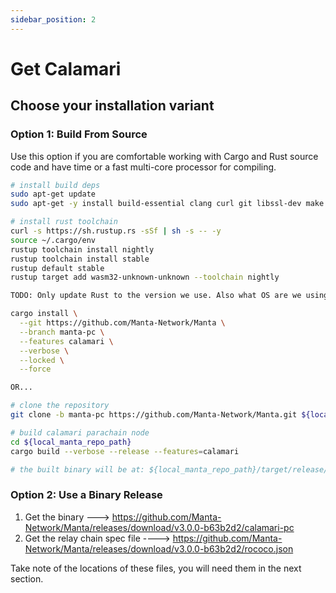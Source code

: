 ```yaml
---
sidebar_position: 2
---
```


# Get Calamari

## Choose your installation variant

### Option 1: Build From Source

Use this option if you are comfortable working with Cargo and Rust source code and have time or a fast multi-core processor for compiling.


```bash
# install build deps
sudo apt-get update
sudo apt-get -y install build-essential clang curl git libssl-dev make pkg-config

# install rust toolchain
curl -s https://sh.rustup.rs -sSf | sh -s -- -y
source ~/.cargo/env
rustup toolchain install nightly
rustup toolchain install stable
rustup default stable
rustup target add wasm32-unknown-unknown --toolchain nightly

TODO: Only update Rust to the version we use. Also what OS are we using.

cargo install \
  --git https://github.com/Manta-Network/Manta \
  --branch manta-pc \
  --features calamari \
  --verbose \
  --locked \
  --force

OR...

# clone the repository
git clone -b manta-pc https://github.com/Manta-Network/Manta.git ${local_manta_repo_path}

# build calamari parachain node
cd ${local_manta_repo_path}
cargo build --verbose --release --features=calamari

# the built binary will be at: ${local_manta_repo_path}/target/release/manta
```

### Option 2: Use a Binary Release

1. Get the binary ---> https://github.com/Manta-Network/Manta/releases/download/v3.0.0-b63b2d2/calamari-pc
2. Get the relay chain spec file ----> https://github.com/Manta-Network/Manta/releases/download/v3.0.0-b63b2d2/rococo.json

Take note of the locations of these files, you will need them in the next section.